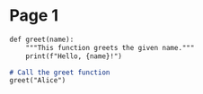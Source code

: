 # Page 1

```markdown
def greet(name):
    """This function greets the given name."""
    print(f"Hello, {name}!")

# Call the greet function
greet("Alice")
```
